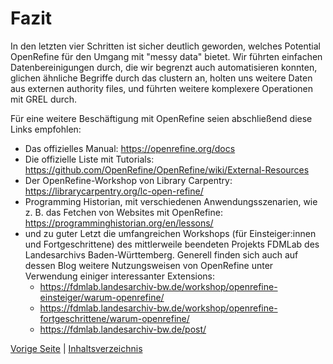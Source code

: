 # Fazit

In den letzten vier Schritten ist sicher deutlich geworden, welches Potential OpenRefine für den Umgang mit "messy data" bietet.
Wir führten einfachen Datenbereinigungen durch, die wir begrenzt auch automatisieren konnten, glichen ähnliche Begriffe durch das clustern an, holten uns weitere Daten aus externen authority files, und führten weitere komplexere Operationen mit GREL durch.

Für eine weitere Beschäftigung mit OpenRefine seien abschließend diese Links empfohlen:

- Das offizielles Manual: https://openrefine.org/docs
- Die offizielle Liste mit Tutorials: https://github.com/OpenRefine/OpenRefine/wiki/External-Resources
- Der OpenRefine-Workshop von Library Carpentry: https://librarycarpentry.org/lc-open-refine/
- Programming Historian, mit verschiedenen Anwendungsszenarien, wie z. B. das Fetchen von Websites mit OpenRefine: https://programminghistorian.org/en/lessons/
- und zu guter Letzt die umfangreichen Workshops (für Einsteiger:innen und Fortgeschrittene) des mittlerweile beendeten Projekts FDMLab des Landesarchivs Baden-Württemberg. Generell finden sich auch auf dessen Blog weitere Nutzungsweisen von OpenRefine unter Verwendung einiger interessanter Extensions:
    - https://fdmlab.landesarchiv-bw.de/workshop/openrefine-einsteiger/warum-openrefine/ 
    - https://fdmlab.landesarchiv-bw.de/workshop/openrefine-fortgeschrittene/warum-openrefine/
    - https://fdmlab.landesarchiv-bw.de/post/


[Vorige Seite](./2_6_Thesauruspfade_ergänzen.md) | [Inhaltsverzeichnis](../README.md)